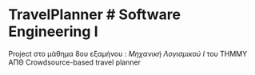 # TravelPlanner # Software Engineering I
Project στο μάθημα 8ου εξαμήνου : *Μηχανική Λογισμικού I* του ΤΗΜΜΥ ΑΠΘ
Crowdsource-based travel planner

